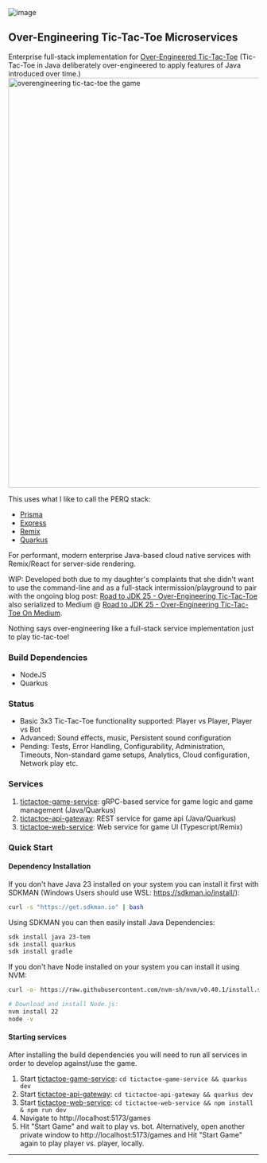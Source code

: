 <img alt="image" src="https://github.com/user-attachments/assets/d90c22af-c730-4669-9f43-5e9132f676ce">

Over-Engineering Tic-Tac-Toe Microservices
---

Enterprise full-stack implementation for [Over-Engineered Tic-Tac-Toe](https://github.com/briancorbinxyz/overengineering-tictactoe) (Tic-Tac-Toe in Java deliberately over-engineered to apply features of Java introduced over time.)
<img width="824" alt="overengineering tic-tac-toe the game" src="https://github.com/user-attachments/assets/7be48433-5bb6-4169-a8a9-8f4c69480c74">

This uses what I like to call the PERQ stack:

- [Prisma](https://www.prisma.io)
- [Express](https://expressjs.com/)
- [Remix](https://quarkus.io/)
- [Quarkus](https://quarkus.io/)

For performant, modern enterprise Java-based cloud native services with Remix/React for server-side rendering.

WIP: Developed both due to my daughter's complaints that she didn't want to use the command-line and as a full-stack intermission/playground to pair with the ongoing blog post: [Road to JDK 25 - Over-Engineering Tic-Tac-Toe](https://thelifeof.briancorbin.xyz/Library/03-Resources/Road-to-JDK-25---Over-Engineering-Tic-Tac-Toe!) also serialized to Medium @ [Road to JDK 25 - Over-Engineering Tic-Tac-Toe On Medium](https://briancorbinxyz.medium.com/list/road-to-jdk-25-d0f656f66a8f).

Nothing says over-engineering like a full-stack service implementation just to play tic-tac-toe!

### Build Dependencies

- NodeJS
- Quarkus

### Status

- Basic 3x3 Tic-Tac-Toe functionality supported: Player vs Player, Player vs Bot
- Advanced: Sound effects, music, Persistent sound configuration
- Pending: Tests, Error Handling, Configurability, Administration, Timeouts, Non-standard game setups, Analytics, Cloud configuration, Network play etc.

### Services

1. [tictactoe-game-service](tictactoe-game-service): gRPC-based service for game logic and game management (Java/Quarkus)
1. [tictactoe-api-gateway](tictactoe-api-gateway): REST service for game api (Java/Quarkus)
1. [tictactoe-web-service](tictactoe-web-service): Web service for game UI (Typescript/Remix)

### Quick Start

#### Dependency Installation

If you don't have Java 23 installed on your system you can install it first with SDKMAN (Windows Users should use WSL: https://sdkman.io/install/):

```bash
curl -s "https://get.sdkman.io" | bash
```

Using SDKMAN you can then easily install Java Dependencies:

```bash
sdk install java 23-tem
sdk install quarkus
sdk install gradle
```

If you don't have Node installed on your system you can install it using NVM:

```bash
curl -o- https://raw.githubusercontent.com/nvm-sh/nvm/v0.40.1/install.sh | bash

# Download and install Node.js:
nvm install 22
node -v
```

#### Starting services

After installing the build dependencies you will need to run all services in order to develop against/use the game.

1. Start [tictactoe-game-service](tictactoe-game-service): `cd tictactoe-game-service && quarkus dev`
1. Start [tictactoe-api-gateway](tictactoe-api-gateway): `cd tictactoe-api-gateway && quarkus dev`
1. Start [tictactoe-web-service](tictactoe-web-service): `cd tictactoe-web-service && npm install & npm run dev`
1. Navigate to http://localhost:5173/games
1. Hit "Start Game" and wait to play vs. bot. Alternatively, open another private window to http://localhost:5173/games and Hit "Start Game" again to play player vs. player, locally.

---
